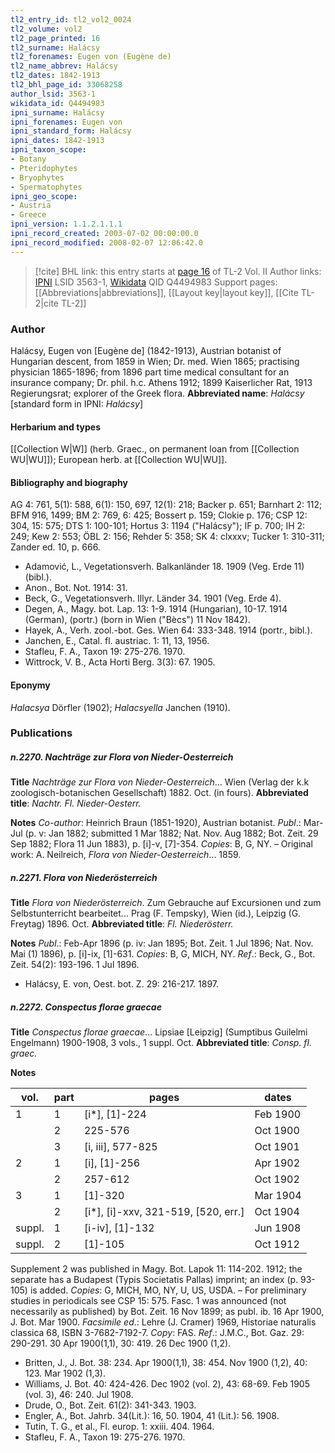 ```yaml
---
tl2_entry_id: tl2_vol2_0024
tl2_volume: vol2
tl2_page_printed: 16
tl2_surname: Halácsy
tl2_forenames: Eugen von (Eugène de)
tl2_name_abbrev: Halácsy
tl2_dates: 1842-1913
tl2_bhl_page_id: 33068258
author_lsid: 3563-1
wikidata_id: Q4494983
ipni_surname: Halácsy
ipni_forenames: Eugen von
ipni_standard_form: Halácsy
ipni_dates: 1842-1913
ipni_taxon_scope: 
- Botany
- Pteridophytes
- Bryophytes
- Spermatophytes
ipni_geo_scope: 
- Austria
- Greece
ipni_version: 1.1.2.1.1.1
ipni_record_created: 2003-07-02 00:00:00.0
ipni_record_modified: 2008-02-07 12:06:42.0
---
```


> [!cite] BHL link: this entry starts at [page 16](https://www.biodiversitylibrary.org/page/33068258) of TL-2 Vol. II
> Author links: [IPNI](https://www.ipni.org/a/3563-1) LSID 3563-1, [Wikidata](https://www.wikidata.org/wiki/Q4494983) QID Q4494983
> Support pages: [[Abbreviations|abbreviations]], [[Layout key|layout key]], [[Cite TL-2|cite TL-2]]

### Author

Halácsy, Eugen von \[Eugène de\] (1842-1913), Austrian botanist of Hungarian descent, from 1859 in Wien; Dr. med. Wien 1865; practising physician 1865-1896; from 1896 part time medical consultant for an insurance company; Dr. phil. h.c. Athens 1912; 1899 Kaiserlicher Rat, 1913 Regierungsrat; explorer of the Greek flora. 
**Abbreviated name**: *Halácsy* \[standard form in IPNI: *Halácsy*\]

#### Herbarium and types

[[Collection W|W]] (herb. Graec., on permanent loan from [[Collection WU|WU]]); European herb. at [[Collection WU|WU]].

#### Bibliography and biography

AG 4: 761, 5(1): 588, 6(1): 150, 697, 12(1): 218; Backer p. 651; Barnhart 2: 112; BFM 916, 1499; BM 2: 769, 6: 425; Bossert p. 159; Clokie p. 176; CSP 12: 304, 15: 575; DTS 1: 100-101; Hortus 3: 1194 ("Halácsy"); IF p. 700; IH 2: 249; Kew 2: 553; ÖBL 2: 156; Rehder 5: 358; SK 4: clxxxv; Tucker 1: 310-311; Zander ed. 10, p. 666.
- Adamović, L., Vegetationsverh. Balkanländer 18. 1909 (Veg. Erde 11) (bibl.).
- Anon., Bot. Not. 1914: 31.
- Beck, G., Vegetationsverh. Illyr. Länder 34. 1901 (Veg. Erde 4).
- Degen, A., Magy. bot. Lap. 13: 1-9. 1914 (Hungarian), 10-17. 1914 (German), (portr.) (born in Wien ("Bècs") 11 Nov 1842).
- Hayek, A., Verh. zool.-bot. Ges. Wien 64: 333-348. 1914 (portr., bibl.).
- Janchen, E., Catal. fl. austriac. 1: 11, 13, 1956.
- Stafleu, F. A., Taxon 19: 275-276. 1970.
- Wittrock, V. B., Acta Horti Berg. 3(3): 67. 1905.

#### Eponymy

*Halacsya* Dörfler (1902); *Halacsyella* Janchen (1910).

### Publications

##### n.2270. Nachträge zur Flora von Nieder-Oesterreich

**Title**
*Nachträge zur Flora von Nieder-Oesterreich*... Wien (Verlag der k.k zoologisch-botanischen Gesellschaft) 1882. Oct. (in fours).
**Abbreviated title**: *Nachtr. Fl. Nieder-Oesterr.*

**Notes**
*Co-author*: Heinrich Braun (1851-1920), Austrian botanist.
*Publ*.: Mar-Jul (p. v: Jan 1882; submitted 1 Mar 1882; Nat. Nov. Aug 1882; Bot. Zeit. 29 Sep 1882; Flora 11 Jun 1883), p. \[i\]-v, \[7\]-354. *Copies*: B, G, NY. – Original work: A. Neilreich, *Flora von Nieder-Oesterreich*... 1859.

##### n.2271. Flora von Niederösterreich

**Title**
*Flora von Niederösterreich*. Zum Gebrauche auf Excursionen und zum Selbstunterricht bearbeitet... Prag (F. Tempsky), Wien (id.), Leipzig (G. Freytag) 1896. Oct.
**Abbreviated title**: *Fl. Niederösterr.*

**Notes**
*Publ*.: Feb-Apr 1896 (p. iv: Jan 1895; Bot. Zeit. 1 Jul 1896; Nat. Nov. Mai (1) 1896), p. \[i\]-ix, \[1\]-631. *Copies*: B, G, MICH, NY.
*Ref*.: Beck, G., Bot. Zeit. 54(2): 193-196. 1 Jul 1896.
- Halácsy, E. von, Oest. bot. Z. 29: 216-217. 1897.

##### n.2272. Conspectus florae graecae

**Title**
*Conspectus florae graecae*... Lipsiae \[Leipzig\] (Sumptibus Guilelmi Engelmann) 1900-1908, 3 vols., 1 suppl. Oct.
**Abbreviated title**: *Consp. fl. graec.*

**Notes**

|vol.	|part	|pages	|dates|
|---	|---	|---	|---	|
|1	|1	|\[i\*\], \[1\]-224	|Feb 1900|
|	|2	|225-576	|Oct 1900|
|	|3	|\[i, iii\], 577-825	|Oct 1901|
|2	|1	|\[i\], \[1\]-256	|Apr 1902|
|	|2	|257-612	|Oct 1902|
|3	|1	|\[1\]-320	|Mar 1904|
|	|2	|\[i\*\], \[i\]-xxv, 321-519, \[520, err.\]	|Oct 1904|
|suppl.	|1	|\[i-iv\], \[1\]-132	|Jun 1908|
|suppl.	|2	|\[1\]-105	|Oct 1912|

Supplement 2 was published in Magy. Bot. Lapok 11: 114-202. 1912; the separate has a Budapest (Typis Societatis Pallas) imprint; an index (p. 93-105) is added. *Copies*: G, MICH, MO, NY, U, US, USDA. – For preliminary studies in periodicals see CSP 15: 575. Fasc. 1 was announced (not necessarily as published) by Bot. Zeit. 16 Nov 1899; as publ. ib. 16 Apr 1900, J. Bot. Mar 1900.
*Facsimile ed*.: Lehre (J. Cramer) 1969, Historiae naturalis classica 68, ISBN 3-7682-7192-7.
*Copy*: FAS.
*Ref*.: J.M.C., Bot. Gaz. 29: 290-291. 30 Apr 1900(1,1), 30: 419. 26 Dec 1900 (1,2).
- Britten, J., J. Bot. 38: 234. Apr 1900(1,1), 38: 454. Nov 1900 (1,2), 40: 123. Mar 1902 (1,3).
- Williams, J. Bot. 40: 424-426. Dec 1902 (vol. 2), 43: 68-69. Feb 1905 (vol. 3), 46: 240. Jul 1908.
- Drude, O., Bot. Zeit. 61(2): 341-343. 1903.
- Engler, A., Bot. Jahrb. 34(Lit.): 16, 50. 1904, 41 (Lit.): 56. 1908.
- Tutin, T. G., et al., Fl. europ. 1: xxiii. 404. 1964.
- Stafleu, F. A., Taxon 19: 275-276. 1970.


